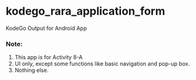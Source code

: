 # kodego_rara_application_form
KodeGo Output for Android App

### Note:
1. This app is for Activity 8-A
2. UI only, except some functions like basic navigation and pop-up box.
3. Nothing else.
